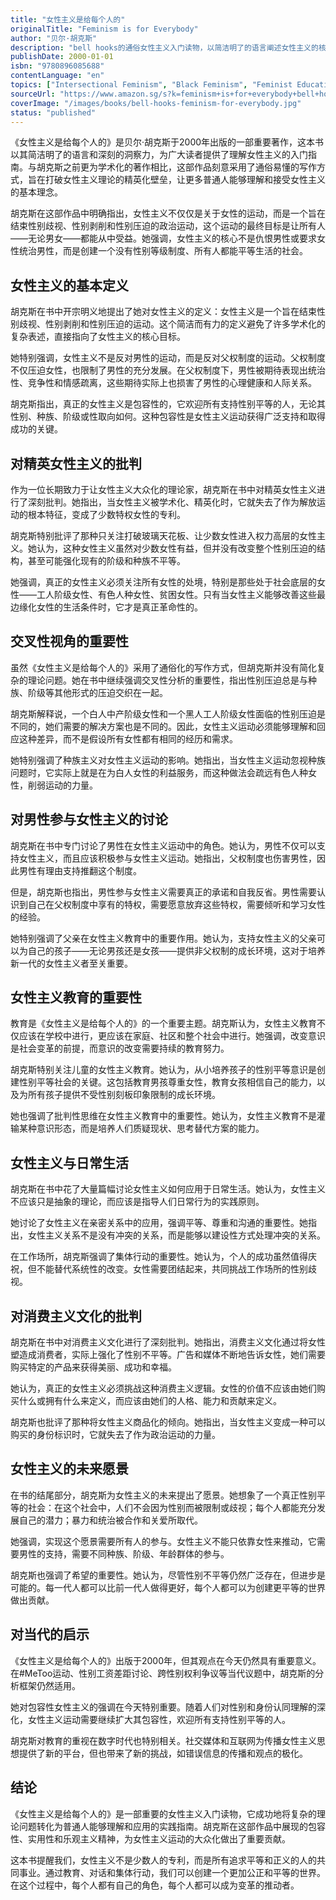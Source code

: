 ```yaml
---
title: "女性主义是给每个人的"
originalTitle: "Feminism is for Everybody"
author: "贝尔·胡克斯"
description: "bell hooks的通俗女性主义入门读物，以简洁明了的语言阐述女性主义的核心理念，强调女性主义不仅是为女性而存在，而是为了结束性别歧视、性别剥削和性别压迫，让所有人都能从中受益的政治运动。"
publishDate: 2000-01-01
isbn: "9780896085688"
contentLanguage: "en"
topics: ["Intersectional Feminism", "Black Feminism", "Feminist Education"]
sourceUrl: "https://www.amazon.sg/s?k=feminism+is+for+everybody+bell+hooks&tag=inkrupt-22"
coverImage: "/images/books/bell-hooks-feminism-for-everybody.jpg"
status: "published"
---
```


《女性主义是给每个人的》是贝尔·胡克斯于2000年出版的一部重要著作，这本书以其简洁明了的语言和深刻的洞察力，为广大读者提供了理解女性主义的入门指南。与胡克斯之前更为学术化的著作相比，这部作品刻意采用了通俗易懂的写作方式，旨在打破女性主义理论的精英化壁垒，让更多普通人能够理解和接受女性主义的基本理念。

胡克斯在这部作品中明确指出，女性主义不仅仅是关于女性的运动，而是一个旨在结束性别歧视、性别剥削和性别压迫的政治运动，这个运动的最终目标是让所有人——无论男女——都能从中受益。她强调，女性主义的核心不是仇恨男性或要求女性统治男性，而是创建一个没有性别等级制度、所有人都能平等生活的社会。

## 女性主义的基本定义

胡克斯在书中开宗明义地提出了她对女性主义的定义：女性主义是一个旨在结束性别歧视、性别剥削和性别压迫的运动。这个简洁而有力的定义避免了许多学术化的复杂表述，直接指向了女性主义的核心目标。

她特别强调，女性主义不是反对男性的运动，而是反对父权制度的运动。父权制度不仅压迫女性，也限制了男性的充分发展。在父权制度下，男性被期待表现出统治性、竞争性和情感疏离，这些期待实际上也损害了男性的心理健康和人际关系。

胡克斯指出，真正的女性主义是包容性的，它欢迎所有支持性别平等的人，无论其性别、种族、阶级或性取向如何。这种包容性是女性主义运动获得广泛支持和取得成功的关键。

## 对精英女性主义的批判

作为一位长期致力于让女性主义大众化的理论家，胡克斯在书中对精英女性主义进行了深刻批判。她指出，当女性主义被学术化、精英化时，它就失去了作为解放运动的根本特征，变成了少数特权女性的专利。

胡克斯特别批评了那种只关注打破玻璃天花板、让少数女性进入权力高层的女性主义。她认为，这种女性主义虽然对少数女性有益，但并没有改变整个性别压迫的结构，甚至可能强化现有的阶级和种族不平等。

她强调，真正的女性主义必须关注所有女性的处境，特别是那些处于社会底层的女性——工人阶级女性、有色人种女性、贫困女性。只有当女性主义能够改善这些最边缘化女性的生活条件时，它才是真正革命性的。

## 交叉性视角的重要性

虽然《女性主义是给每个人的》采用了通俗化的写作方式，但胡克斯并没有简化复杂的理论问题。她在书中继续强调交叉性分析的重要性，指出性别压迫总是与种族、阶级等其他形式的压迫交织在一起。

胡克斯解释说，一个白人中产阶级女性和一个黑人工人阶级女性面临的性别压迫是不同的，她们需要的解决方案也是不同的。因此，女性主义运动必须能够理解和回应这种差异，而不是假设所有女性都有相同的经历和需求。

她特别强调了种族主义对女性主义运动的影响。她指出，当女性主义运动忽视种族问题时，它实际上就是在为白人女性的利益服务，而这种做法会疏远有色人种女性，削弱运动的力量。

## 对男性参与女性主义的讨论

胡克斯在书中专门讨论了男性在女性主义运动中的角色。她认为，男性不仅可以支持女性主义，而且应该积极参与女性主义运动。她指出，父权制度也伤害男性，因此男性有理由支持推翻这个制度。

但是，胡克斯也指出，男性参与女性主义需要真正的承诺和自我反省。男性需要认识到自己在父权制度中享有的特权，需要愿意放弃这些特权，需要倾听和学习女性的经验。

她特别强调了父亲在女性主义教育中的重要作用。她认为，支持女性主义的父亲可以为自己的孩子——无论男孩还是女孩——提供非父权制的成长环境，这对于培养新一代的女性主义者至关重要。

## 女性主义教育的重要性

教育是《女性主义是给每个人的》的一个重要主题。胡克斯认为，女性主义教育不仅应该在学校中进行，更应该在家庭、社区和整个社会中进行。她强调，改变意识是社会变革的前提，而意识的改变需要持续的教育努力。

胡克斯特别关注儿童的女性主义教育。她认为，从小培养孩子的性别平等意识是创建性别平等社会的关键。这包括教育男孩尊重女性，教育女孩相信自己的能力，以及为所有孩子提供不受性别刻板印象限制的成长环境。

她也强调了批判性思维在女性主义教育中的重要性。她认为，女性主义教育不是灌输某种意识形态，而是培养人们质疑现状、思考替代方案的能力。

## 女性主义与日常生活

胡克斯在书中花了大量篇幅讨论女性主义如何应用于日常生活。她认为，女性主义不应该只是抽象的理论，而应该是指导人们日常行为的实践原则。

她讨论了女性主义在亲密关系中的应用，强调平等、尊重和沟通的重要性。她指出，女性主义关系不是没有冲突的关系，而是能够以建设性方式处理冲突的关系。

在工作场所，胡克斯强调了集体行动的重要性。她认为，个人的成功虽然值得庆祝，但不能替代系统性的改变。女性需要团结起来，共同挑战工作场所的性别歧视。

## 对消费主义文化的批判

胡克斯在书中对消费主义文化进行了深刻批判。她指出，消费主义文化通过将女性塑造成消费者，实际上强化了性别不平等。广告和媒体不断地告诉女性，她们需要购买特定的产品来获得美丽、成功和幸福。

她认为，真正的女性主义必须挑战这种消费主义逻辑。女性的价值不应该由她们购买什么或拥有什么来定义，而应该由她们的人格、能力和贡献来定义。

胡克斯也批评了那种将女性主义商品化的倾向。她指出，当女性主义变成一种可以购买的身份标识时，它就失去了作为政治运动的力量。

## 女性主义的未来愿景

在书的结尾部分，胡克斯为女性主义的未来提出了愿景。她想象了一个真正性别平等的社会：在这个社会中，人们不会因为性别而被限制或歧视；每个人都能充分发展自己的潜力；暴力和统治被合作和关爱所取代。

她强调，实现这个愿景需要所有人的参与。女性主义不能只依靠女性来推动，它需要男性的支持，需要不同种族、阶级、年龄群体的参与。

胡克斯也强调了希望的重要性。她认为，尽管性别不平等仍然广泛存在，但进步是可能的。每一代人都可以比前一代人做得更好，每个人都可以为创建更平等的世界做出贡献。

## 对当代的启示

《女性主义是给每个人的》出版于2000年，但其观点在今天仍然具有重要意义。在#MeToo运动、性别工资差距讨论、跨性别权利争议等当代议题中，胡克斯的分析框架仍然适用。

她对包容性女性主义的强调在今天特别重要。随着人们对性别和身份认同理解的深化，女性主义运动需要继续扩大其包容性，欢迎所有支持性别平等的人。

胡克斯对教育的重视在数字时代也特别相关。社交媒体和互联网为传播女性主义思想提供了新的平台，但也带来了新的挑战，如错误信息的传播和观点的极化。

## 结论

《女性主义是给每个人的》是一部重要的女性主义入门读物，它成功地将复杂的理论问题转化为普通人能够理解和应用的实践指南。胡克斯在这部作品中展现的包容性、实用性和乐观主义精神，为女性主义运动的大众化做出了重要贡献。

这本书提醒我们，女性主义不是少数人的专利，而是所有追求平等和正义的人的共同事业。通过教育、对话和集体行动，我们可以创建一个更加公正和平等的世界。在这个过程中，每个人都有自己的角色，每个人都可以成为变革的推动者。